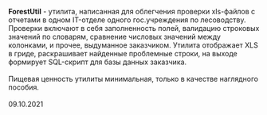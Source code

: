 <b>ForestUtil</b> - утилита, написанная для облегчения проверки xls-файлов с отчетами в одном IT-отделе одного гос.учреждения по лесоводству.<br>
Проверки включают в себя заполненность полей, валидацию строковых значений по словарям, сравнение числовых значений между колонками, и прочее, выдуманное заказчиком. 
Утилита отображает XLS в гриде, раскрашивает найденные проблемные строки, на выходе формирует SQL-скрипт для базы данных заказчика.<br>
<br>
Пищевая ценность утилиты минимальная, только в качестве наглядного пособия.<br>
<br>
09.10.2021

